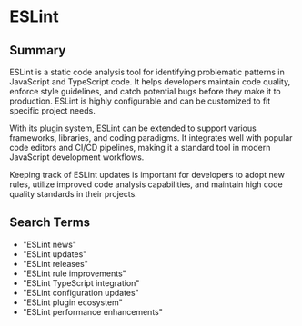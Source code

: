 # ESLint

## Summary

ESLint is a static code analysis tool for identifying problematic patterns in JavaScript and TypeScript code. It helps developers maintain code quality, enforce style guidelines, and catch potential bugs before they make it to production. ESLint is highly configurable and can be customized to fit specific project needs.

With its plugin system, ESLint can be extended to support various frameworks, libraries, and coding paradigms. It integrates well with popular code editors and CI/CD pipelines, making it a standard tool in modern JavaScript development workflows.

Keeping track of ESLint updates is important for developers to adopt new rules, utilize improved code analysis capabilities, and maintain high code quality standards in their projects.

## Search Terms

- "ESLint news"
- "ESLint updates"
- "ESLint releases"
- "ESLint rule improvements"
- "ESLint TypeScript integration"
- "ESLint configuration updates"
- "ESLint plugin ecosystem"
- "ESLint performance enhancements"